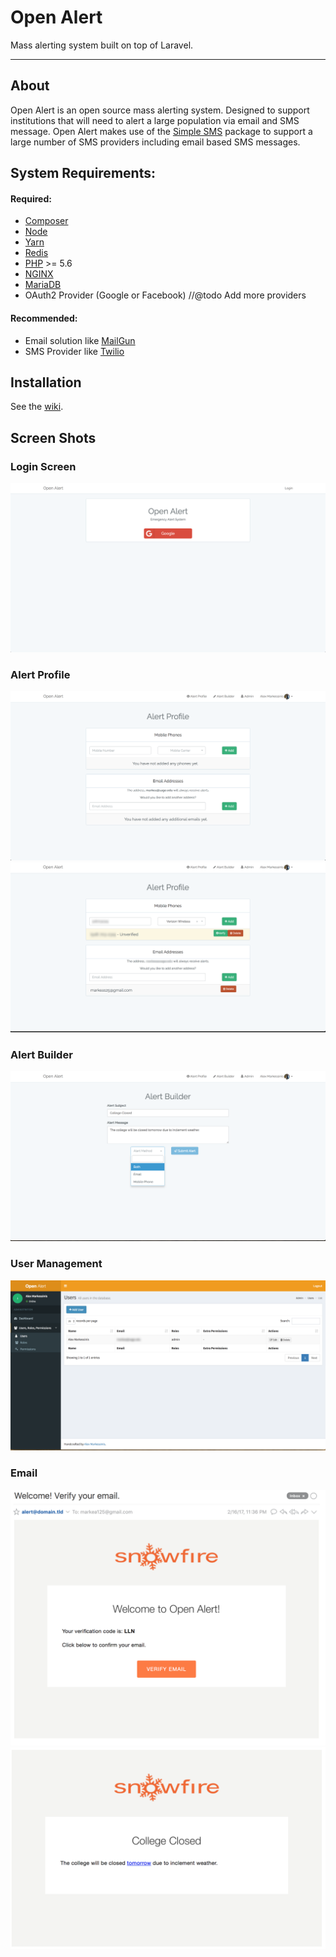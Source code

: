 # Open Alert

Mass alerting system built on top of Laravel.

---

## About

Open Alert is an open source mass alerting system. Designed to support institutions that will need to alert a
large population via email and SMS message. 
Open Alert makes use of the [Simple SMS](https://github.com/SimpleSoftwareIO/simple-sms) package to support a
large number of SMS providers including email based SMS messages.

## System Requirements:

#### Required:

* [Composer](https://getcomposer.org/)
* [Node](https://nodejs.org/en/)
* [Yarn](https://yarnpkg.com/)
* [Redis](https://redis.io/)
* [PHP](https://secure.php.net/) >= 5.6 
* [NGINX](https://nginx.org/)
* [MariaDB](https://mariadb.org/)
* OAuth2 Provider (Google or Facebook) //@todo Add more providers

#### Recommended:

* Email solution like [MailGun](https://www.mailgun.com/)
* SMS Provider like [Twilio](https://www.twilio.com/)

## Installation

See the [wiki](https://github.com/MelonSmasher/OpenAlertSystem/wiki).

## Screen Shots

### Login Screen

![login](https://raw.githubusercontent.com/MelonSmasher/OpenAlertSystem/master/screens/1.png)

### Alert Profile 

![profile-1](https://raw.githubusercontent.com/MelonSmasher/OpenAlertSystem/master/screens/2.png)
![profile-2](https://raw.githubusercontent.com/MelonSmasher/OpenAlertSystem/master/screens/4.png)

### Alert Builder

![alert-builder](https://raw.githubusercontent.com/MelonSmasher/OpenAlertSystem/master/screens/5.png)

### User Management

![user-man](https://raw.githubusercontent.com/MelonSmasher/OpenAlertSystem/master/screens/7.png)

### Email

![email-1](https://raw.githubusercontent.com/MelonSmasher/OpenAlertSystem/master/screens/3.png)
![email-2](https://raw.githubusercontent.com/MelonSmasher/OpenAlertSystem/master/screens/6.png)

